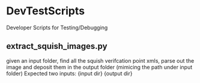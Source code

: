 # DevTestScripts
Developer Scripts for Testing/Debugging

## extract_squish_images.py
given an input folder, find all the squish verifcation point xmls, parse out the image and deposit them in the output folder (mimicing the 
path under input folder) 
Expected two inputs: {input dir} {output dir} 

